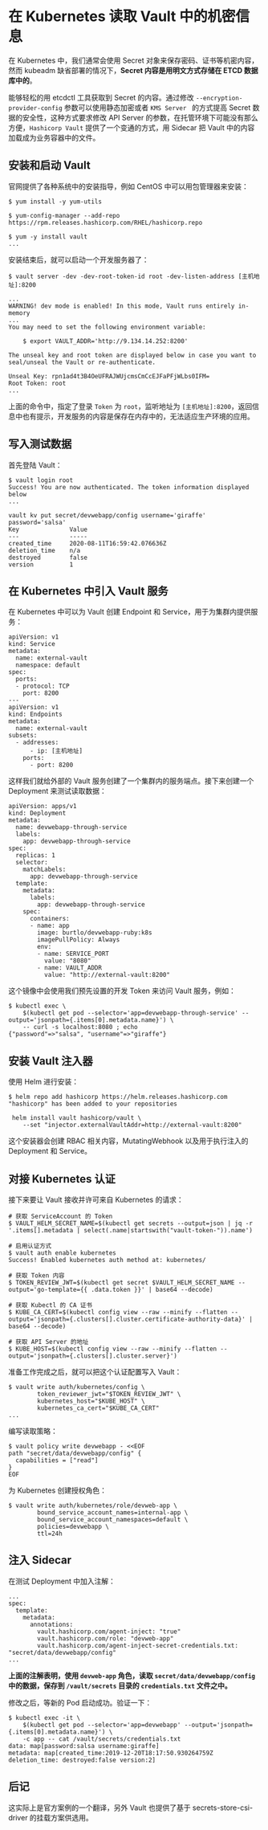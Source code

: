 # 在 Kubernetes 读取 Vault 中的机密信息


在 Kubernetes 中，我们通常会使用 Secret 对象来保存密码、证书等机密内容，然而 kubeadm 缺省部署的情况下，**Secret 内容是用明文方式存储在 ETCD 数据库中的**。

能够轻松的用 etcdctl 工具获取到 Secret 的内容。通过修改 `--encryption-provider-config` 参数可以使用静态加密或者 `KMS Server ` 的方式提高 Secret 数据的安全性，这种方式要求修改 API Server 的参数，在托管环境下可能没有那么方便，`Hashicorp Vault` 提供了一个变通的方式，用 Sidecar 把 Vault 中的内容加载成为业务容器中的文件。


## 安装和启动 Vault


官网提供了各种系统中的安装指导，例如 CentOS 中可以用包管理器来安装：

```
$ yum install -y yum-utils

$ yum-config-manager --add-repo https://rpm.releases.hashicorp.com/RHEL/hashicorp.repo

$ yum -y install vault
...
```

安装结束后，就可以启动一个开发服务器了：

```
$ vault server -dev -dev-root-token-id root -dev-listen-address [主机地址]:8200

...
WARNING! dev mode is enabled! In this mode, Vault runs entirely in-memory
...
You may need to set the following environment variable:

    $ export VAULT_ADDR='http://9.134.14.252:8200'

The unseal key and root token are displayed below in case you want to
seal/unseal the Vault or re-authenticate.

Unseal Key: rpn1ad4t3B4OeUFRAJWUjcmsCmCcEJFaPFjWLbs0IFM=
Root Token: root
...

```

上面的命令中，指定了登录 `Token` 为 `root`，监听地址为 `[主机地址]:8200`，返回信息中也有提示，开发服务的内容是保存在内存中的，无法适应生产环境的应用。

## 写入测试数据


首先登陆 Vault：

```
$ vault login root
Success! You are now authenticated. The token information displayed below
...
```

```
vault kv put secret/devwebapp/config username='giraffe' password='salsa'
Key              Value
---              -----
created_time     2020-08-11T16:59:42.076636Z
deletion_time    n/a
destroyed        false
version          1
```

## 在 Kubernetes 中引入 Vault 服务

在 Kubernetes 中可以为 Vault 创建 Endpoint 和 Service，用于为集群内提供服务：

```
apiVersion: v1
kind: Service
metadata:
  name: external-vault
  namespace: default
spec:
  ports:
  - protocol: TCP
    port: 8200
---
apiVersion: v1
kind: Endpoints
metadata:
  name: external-vault
subsets:
  - addresses:
      - ip: [主机地址]
    ports:
      - port: 8200
```


这样我们就给外部的 Vault 服务创建了一个集群内的服务端点。接下来创建一个 Deployment 来测试读取数据：

```
apiVersion: apps/v1
kind: Deployment
metadata:
  name: devwebapp-through-service
  labels:
    app: devwebapp-through-service
spec:
  replicas: 1
  selector:
    matchLabels:
      app: devwebapp-through-service
  template:
    metadata:
      labels:
        app: devwebapp-through-service
    spec:
      containers:
      - name: app
        image: burtlo/devwebapp-ruby:k8s
        imagePullPolicy: Always
        env:
        - name: SERVICE_PORT
          value: "8080"
        - name: VAULT_ADDR
          value: "http://external-vault:8200"
```

这个镜像中会使用我们预先设置的开发 Token 来访问 Vault 服务，例如：

```
$ kubectl exec \
    $(kubectl get pod --selector='app=devwebapp-through-service' --output='jsonpath={.items[0].metadata.name}') \
    -- curl -s localhost:8080 ; echo
{"password"=>"salsa", "username"=>"giraffe"}
```

## 安装 Vault 注入器

使用 Helm 进行安装：

```
$ helm repo add hashicorp https://helm.releases.hashicorp.com
"hashicorp" has been added to your repositories

 helm install vault hashicorp/vault \
    --set "injector.externalVaultAddr=http://external-vault:8200"
```

这个安装器会创建 RBAC 相关内容，MutatingWebhook 以及用于执行注入的 Deployment 和 Service。

## 对接 Kubernetes 认证

接下来要让 Vault 接收并许可来自 Kubernetes 的请求：

```
# 获取 ServiceAccount 的 Token
$ VAULT_HELM_SECRET_NAME=$(kubectl get secrets --output=json | jq -r '.items[].metadata | select(.name|startswith("vault-token-")).name')

# 启用认证方式
$ vault auth enable kubernetes
Success! Enabled kubernetes auth method at: kubernetes/

# 获取 Token 内容
$ TOKEN_REVIEW_JWT=$(kubectl get secret $VAULT_HELM_SECRET_NAME --output='go-template={{ .data.token }}' | base64 --decode)

# 获取 Kubectl 的 CA 证书
$ KUBE_CA_CERT=$(kubectl config view --raw --minify --flatten --output='jsonpath={.clusters[].cluster.certificate-authority-data}' | base64 --decode)

# 获取 API Server 的地址
$ KUBE_HOST=$(kubectl config view --raw --minify --flatten --output='jsonpath={.clusters[].cluster.server}')
```

准备工作完成之后，就可以把这个认证配置写入 Vault：

```
$ vault write auth/kubernetes/config \
        token_reviewer_jwt="$TOKEN_REVIEW_JWT" \
        kubernetes_host="$KUBE_HOST" \
        kubernetes_ca_cert="$KUBE_CA_CERT"
...
```

编写读取策略：

```
$ vault policy write devwebapp - <<EOF
path "secret/data/devwebapp/config" {
  capabilities = ["read"]
}
EOF
```
为 Kubernetes 创建授权角色：

```
$ vault write auth/kubernetes/role/devweb-app \
        bound_service_account_names=internal-app \
        bound_service_account_namespaces=default \
        policies=devwebapp \
        ttl=24h
```

## **注入 Sidecar**

在测试 Deployment 中加入注解：

```
...
spec:
  template:
    metadata:
      annotations:
        vault.hashicorp.com/agent-inject: "true"
        vault.hashicorp.com/role: "devweb-app"
        vault.hashicorp.com/agent-inject-secret-credentials.txt: "secret/data/devwebapp/config"
...
```

**上面的注解表明，使用 `devweb-app` 角色，读取 `secret/data/devwebapp/config` 中的数据，保存到 `/vault/secrets` 目录的 `credentials.txt` 文件之中。**


修改之后，等新的 Pod 启动成功。验证一下：

```
$ kubectl exec -it \
    $(kubectl get pod --selector='app=devwebapp' --output='jsonpath={.items[0].metadata.name}') \
    -c app -- cat /vault/secrets/credentials.txt
data: map[password:salsa username:giraffe]
metadata: map[created_time:2019-12-20T18:17:50.930264759Z deletion_time: destroyed:false version:2]
```

## **后记**

这实际上是官方案例的一个翻译，另外 Vault 也提供了基于 secrets-store-csi-driver 的挂载方案供选用。
